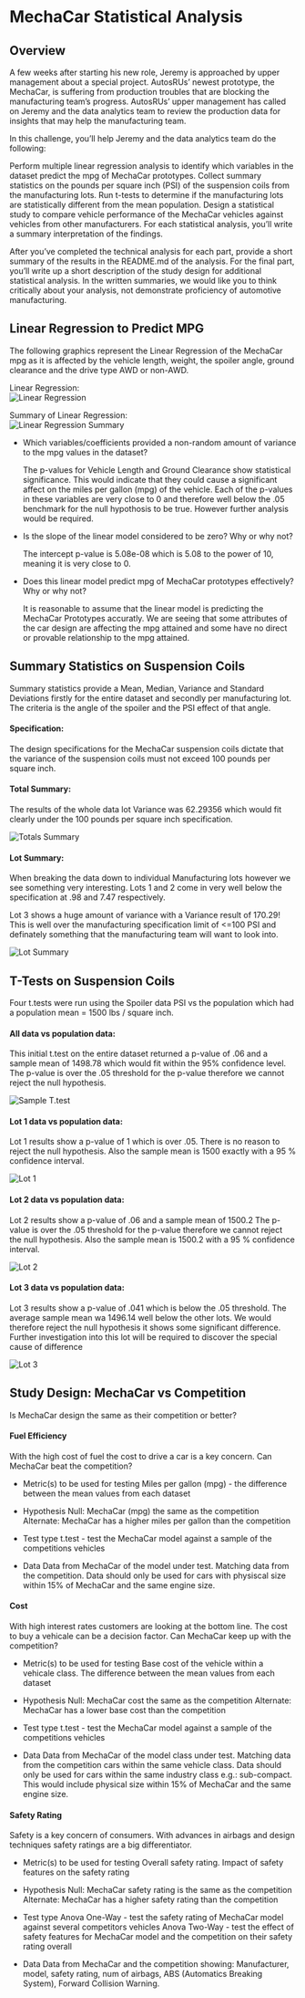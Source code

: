 # MechaCar Statistical Analysis

## Overview


A few weeks after starting his new role, Jeremy is approached by upper management about a special project. AutosRUs’ newest prototype, the MechaCar, is suffering from production troubles that are blocking the manufacturing team’s progress. AutosRUs’ upper management has called on Jeremy and the data analytics team to review the production data for insights that may help the manufacturing team.

In this challenge, you’ll help Jeremy and the data analytics team do the following:

Perform multiple linear regression analysis to identify which variables in the dataset predict the mpg of MechaCar prototypes.
Collect summary statistics on the pounds per square inch (PSI) of the suspension coils from the manufacturing lots.
Run t-tests to determine if the manufacturing lots are statistically different from the mean population.
Design a statistical study to compare vehicle performance of the MechaCar vehicles against vehicles from other manufacturers. For each statistical analysis, you’ll write a summary interpretation of the findings.

After you’ve completed the technical analysis for each part, provide a short summary of the results in the README.md of the analysis. For the final part, you’ll write up a short description of the study design for additional statistical analysis. In the written summaries, we would like you to think critically about your analysis, not demonstrate proficiency of automotive manufacturing.

## Linear Regression to Predict MPG
The following graphics represent the Linear Regression of the MechaCar mpg as it is affected by the vehicle length, weight, the spoiler angle, ground clearance and the drive type AWD or non-AWD.

Linear Regression:<br>
![Linear Regression](https://github.com/SusanFair/MechaCar_Statistical_Analysis/blob/main/Resources/Part1_LinearRegression.PNG)

Summary of Linear Regression:<br>
![Linear Regression Summary](https://github.com/SusanFair/MechaCar_Statistical_Analysis/blob/main/Resources/Part1_LinearRegressionSummary.PNG)

* Which variables/coefficients provided a non-random amount of variance to the mpg values in the dataset?

    The p-values for Vehicle Length and Ground Clearance show statistical significance.  This would indicate that they could cause a significant affect on the miles per gallon (mpg) of the vehicle.  Each of the p-values in these variables are very close to 0 and therefore well below the .05 benchmark for the null hypothosis to be true.  However further analysis would be required.  

* Is the slope of the linear model considered to be zero? Why or why not?

    The intercept p-value is 5.08e-08 which is 5.08 to the power of 10, meaning it is very close to 0.  

* Does this linear model predict mpg of MechaCar prototypes effectively? Why or why not?

    It is reasonable to assume that the linear model is predicting the MechaCar Prototypes accuratly.  We are seeing that some attributes of the car design are affecting the mpg attained and some have no direct or provable relationship to the mpg attained.  


## Summary Statistics on Suspension Coils
Summary statistics provide a Mean, Median, Variance and Standard Deviations firstly for the entire dataset and secondly per manufacturing lot.  The criteria is the angle of the spoiler and the PSI effect of that angle.

#### Specification:
The design specifications for the MechaCar suspension coils dictate that the variance of the suspension coils must not exceed 100 pounds per square inch. 

#### Total Summary:
The results of the whole data lot Variance was 62.29356 which would fit clearly under the 100 pounds per square inch specification.

![Totals Summary](https://github.com/SusanFair/MechaCar_Statistical_Analysis/blob/main/Resources/Part2_TotalSummary.PNG)

#### Lot Summary:
When breaking the data down to individual Manufacturing lots however we see something very interesting. Lots 1 and 2 come in very well below the specification at .98 and 7.47 respectively.   

Lot 3 shows a huge amount of variance with a Variance result of 170.29! This is well over the manufacturing specification limit of <=100 PSI and definately something that the manufacturing team will want to look into.  

![Lot Summary](https://github.com/SusanFair/MechaCar_Statistical_Analysis/blob/main/Resources/Part2_LotSummary.PNG)<br>



## T-Tests on Suspension Coils
Four t.tests were run using the Spoiler data PSI vs the population which had a population mean = 1500 lbs / square inch.

#### All data vs population data: <br>
This initial t.test on the entire dataset returned a p-value of .06 and a sample mean of 1498.78 which would fit within the 95% confidence level. The p-value is over the .05 threshold for the p-value therefore we cannot reject the null hypothesis.

![Sample T.test](https://github.com/SusanFair/MechaCar_Statistical_Analysis/blob/main/Resources/Part3SummaryTtest.PNG)


#### Lot 1 data vs population data:<br>
Lot 1 results show a p-value of 1 which is over .05.  There is no reason to reject the null hypothesis.  Also the sample mean is 1500 exactly with a 95 % confidence interval.

![Lot 1](https://github.com/SusanFair/MechaCar_Statistical_Analysis/blob/main/Resources/Part3Lot1.PNG)


#### Lot 2 data vs population data: <br>
Lot 2 results show a p-value of .06 and a sample mean of 1500.2 The p-value is over the .05 threshold for the p-value therefore we cannot reject the null hypothesis. Also the sample mean is 1500.2 with a 95 % confidence interval.

![Lot 2](https://github.com/SusanFair/MechaCar_Statistical_Analysis/blob/main/Resources/Part3Lot2.PNG)



#### Lot 3 data vs population data: <br>
Lot 3 results show a p-value of .041 which is below the .05 threshold.  The average sample mean wa 1496.14 well below the other lots. We would therefore reject the null hypothesis it shows some significant difference.  Further investigation into this lot will be required to discover the special cause of difference

![Lot 3](https://github.com/SusanFair/MechaCar_Statistical_Analysis/blob/main/Resources/Part3Lot3.PNG)
<br>

## Study Design: MechaCar vs Competition
Is MechaCar design the same as their competition or better?

#### Fuel Efficiency
With the high cost of fuel the cost to drive a car is a key concern.  Can MechaCar beat the competition?

* Metric(s) to be used for testing
Miles per gallon (mpg) - the difference between the mean values from each dataset

* Hypothesis
Null: MechaCar (mpg) the same as the competition
Alternate: MechaCar has a higher miles per gallon than the competition

* Test type
t.test - test the MechaCar model against a sample of the competitions vehicles

* Data
Data from MechaCar of the model under test.  Matching data from the competition.  Data should only be used for cars with physiscal size within 15% of MechaCar and the same engine size.

#### Cost
With high interest rates customers are looking at the bottom line.  The cost to buy a vehicale can be a decision factor.  Can MechaCar keep up with the competition?

* Metric(s) to be used for testing
Base cost of the vehicle within a vehicale class.  The difference between the mean values from each dataset

* Hypothesis
Null: MechaCar cost the same as the competition
Alternate: MechaCar has a lower base cost than the competition

* Test type
t.test - test the MechaCar model against a sample of the competitions vehicles

* Data
Data from MechaCar of the model class under test.  Matching data from the competition cars within the same vehicle class.  Data should only be used for cars within the same industry class e.g.: sub-compact.  This would include physical size within 15% of MechaCar and the same engine size.


#### Safety Rating
Safety is a key concern of consumers.  With advances in airbags and design techniques safety ratings are a big differentiator.

* Metric(s) to be used for testing
Overall safety rating. Impact of safety features on the safety rating

* Hypothesis
Null: MechaCar safety rating is the same as the competition
Alternate: MechaCar has a higher safety rating than the competition

* Test type
Anova One-Way - test the safety rating of MechaCar model against several competitors vehicles
Anova Two-Way - test the effect of safety features for MechaCar model and the competition on their safety rating overall

* Data
Data from MechaCar and the competition showing: Manufacturer, model, safety rating, num of airbags, ABS (Automatics Breaking System), Forward Collision Warning.

